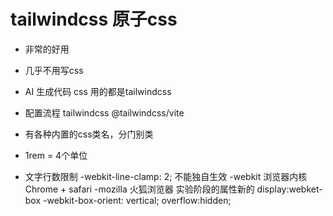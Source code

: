# tailwindcss 原子css

- 非常的好用
- 几乎不用写css 
- AI 生成代码  css  用的都是tailwindcss
- 配置流程
    tailwindcss  @tailwindcss/vite
- 有各种内置的css类名，分门别类
- 1rem = 4个单位

- 文字行数限制
    -webkit-line-clamp: 2;  不能独自生效
    -webkit 浏览器内核  Chrome + safari
    -mozilla 火狐浏览器
    实验阶段的属性新的
    display:webket-box
    -webkit-box-orient: vertical;
    overflow:hidden;